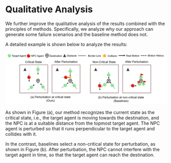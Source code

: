 # Qualitative Analysis
We further improve the qualitative analysis of the results combined with the principles of methods. Specifically, we analyze why our approach can generate some failure scenarios and the baseline method does not. 

A detailed example is shown below to analyze the results:

![图片](./images/analysis.png)

As shown in Figure (a), our method recognizes the current state as the critical state, i.e., the target agent is moving towards the destination, and the NPC is at a suitable distance from the topmost target agent. The NPC agent is perturbed so that it runs perpendicular to the target agent and collides with it.

In the contrast, baselines select a non-critical state for perturbation, as shown in Figure (b). After perturbation, the NPC cannot interfere with the target agent in time, so that the target agent can reach the destination.